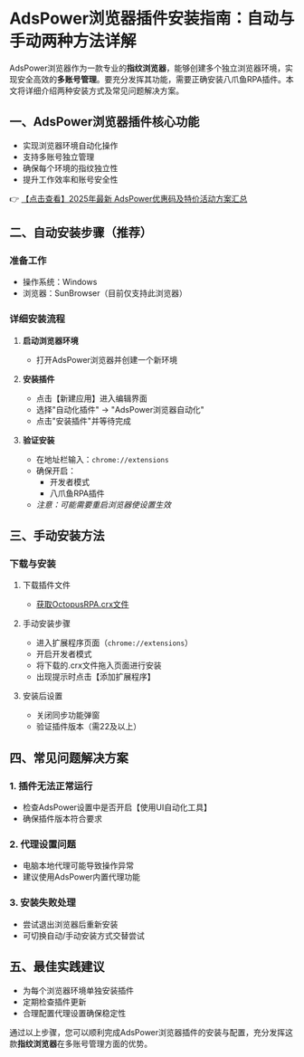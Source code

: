 # AdsPower浏览器插件安装指南：自动与手动两种方法详解

AdsPower浏览器作为一款专业的**指纹浏览器**，能够创建多个独立浏览器环境，实现安全高效的**多账号管理**。要充分发挥其功能，需要正确安装八爪鱼RPA插件。本文将详细介绍两种安装方式及常见问题解决方案。

## 一、AdsPower浏览器插件核心功能
- 实现浏览器环境自动化操作
- 支持多账号独立管理
- 确保每个环境的指纹独立性
- 提升工作效率和账号安全性

👉 [【点击查看】2025年最新 AdsPower优惠码及特价活动方案汇总](https://bit.ly/adspower_free)

## 二、自动安装步骤（推荐）

### 准备工作
- 操作系统：Windows
- 浏览器：SunBrowser（目前仅支持此浏览器）

### 详细安装流程
1. **启动浏览器环境**
   - 打开AdsPower浏览器并创建一个新环境

2. **安装插件**
   - 点击【新建应用】进入编辑界面
   - 选择"自动化插件" → "AdsPower浏览器自动化"
   - 点击"安装插件"并等待完成

3. **验证安装**
   - 在地址栏输入：`chrome://extensions`
   - 确保开启：
     - 开发者模式
     - 八爪鱼RPA插件
   - *注意：可能需要重启浏览器使设置生效*

## 三、手动安装方法

### 下载与安装
1. 下载插件文件
   - [获取OctopusRPA.crx文件](https://bit.ly/adspower_free)

2. 手动安装步骤
   - 进入扩展程序页面（`chrome://extensions`）
   - 开启开发者模式
   - 将下载的.crx文件拖入页面进行安装
   - 出现提示时点击【添加扩展程序】

3. 安装后设置
   - 关闭同步功能弹窗
   - 验证插件版本（需22及以上）

## 四、常见问题解决方案

### 1. 插件无法正常运行
- 检查AdsPower设置中是否开启【使用UI自动化工具】
- 确保插件版本符合要求

### 2. 代理设置问题
- 电脑本地代理可能导致操作异常
- 建议使用AdsPower内置代理功能

### 3. 安装失败处理
- 尝试退出浏览器后重新安装
- 可切换自动/手动安装方式交替尝试

## 五、最佳实践建议
- 为每个浏览器环境单独安装插件
- 定期检查插件更新
- 合理配置代理设置确保稳定性

通过以上步骤，您可以顺利完成AdsPower浏览器插件的安装与配置，充分发挥这款**指纹浏览器**在多账号管理方面的优势。